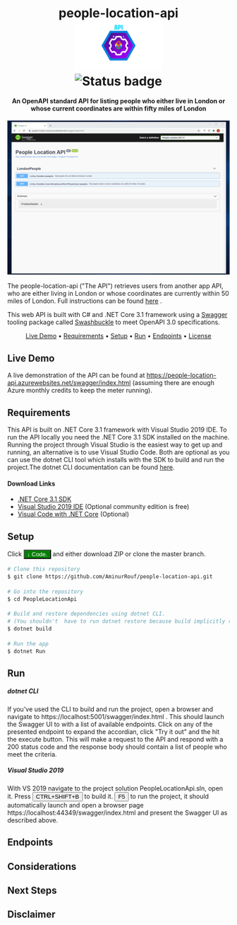 <h1 align="center">
  <br>
  people-location-api <br>
    <a href="https://github.com/AminurRouf/people-location-api"><img src="https://raw.githubusercontent.com/AminurRouf/assets/master/images/api.png" alt="Markdownify" width="200"></a>
    <br>
    <img src="https://github.com/AminurRouf/people-location-api/workflows/Build%20and%20deploy%20ASP.Net%20Core%20app%20to%20Azure%20Web%20App%20-%20people-location-api/badge.svg" alt="Status badge"/>

</h1>

<h4 align="center">An OpenAPI standard API for listing people who either live in London or whose current coordinates are within fifty miles of London </h4>

<p><img src="https://raw.githubusercontent.com/AminurRouf/assets/master/images/api.gif" alt="screenshot" /></p>


The people-location-api ("The API") retrieves users from another app API, who are either living in London or  whose coordinates are currently within 50 miles of London. Full instructions can be found  [here](http://bpdts-test-app.herokuapp.com/instructions) .

This web API is built with C# and .NET Core 3.1 framework using a  [Swagger](https://swagger.io/) tooling package called [Swashbuckle](https://github.com/domaindrivendev/Swashbuckle.AspNetCore) to meet OpenAPI 3.0 specifications.

<p align="center">
  <a href="#live-demo">Live Demo</a> •
  <a href="#requirements">Requirements</a> •
  <a href="#Setup">Setup</a> •
  <a href="#Run">Run</a> •
  <a href="#Endpoints">Endpoints</a> •
  <a href="#license">License</a>
</p>

## Live Demo

A live demonstration of the API can be found at https://people-location-api.azurewebsites.net/swagger/index.html (assuming there are enough Azure monthly credits to keep the meter running). 

## Requirements

This API is built on .NET Core 3.1 framework with Visual Studio 2019 IDE. To run the API locally you need the .NET Core 3.1 SDK installed on the machine. Running the project through Visual Studio is the easiest way to get up and running, an alternative is to use Visual Studio Code. Both are optional as you can use the dotnet CLI tool which installs with the SDK to build and run the project.The dotnet CLI documentation can be found [here](https://docs.microsoft.com/en-us/dotnet/core/tools/).

#### Download Links
- [.NET Core 3.1 SDK](https://dotnet.microsoft.com/download/dotnet-core/3.1)
- [Visual Studio 2019 IDE](https://visualstudio.microsoft.com/vs/) (Optional community edition is free)
- [Visual Code with .NET Core](https://code.visualstudio.com/docs/languages/dotnet) (Optional)


## Setup

Click  <button style='background-color:green; color:white'>&darr; Code.</button> and either download ZIP or clone the master branch.
```bash
# Clone this repository
$ git clone https://github.com/AminurRouf/people-location-api.git

# Go into the repository
$ cd PeopleLocationApi

# Build and restore dependencies using dotnet CLI.
# (You shouldn't  have to run dotnet restore because build implicitly restores all)
$ dotnet build 

# Run the app
$ dotnet Run
```

## Run
##### dotnet CLI
If you've used the CLI to build and run the project, open a browser and navigate to https://localhost:5001/swagger/index.html . This should launch the Swagger UI to with a list of available endpoints. Click on any of the presented endpoint to expand the accordian, click "Try it out" and the hit the execute button. This will make a request to the API and respond with a 200 status code and the response body should contain a list of people who meet the criteria.

##### Visual Studio 2019
With VS 2019 navigate to the project solution PeopleLocationApi.sln, open it. Press <button> CTRL+SHIFT+B</button> to build it. <button>F5</button> to run the project, it should automatically launch and open a browser page https://localhost:44349/swagger/index.html and present the Swagger UI as described above.


## Endpoints

## Considerations

## Next Steps

## Disclaimer




